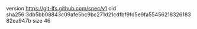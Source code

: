 version https://git-lfs.github.com/spec/v1
oid sha256:3db5bb08843c09afe5bc9bc271d21cdfbf9fd5e9fa5545621832618382ea947b
size 46
